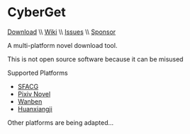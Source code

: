 # CyberGet

[Download](https://github.com/3JoB/CyberGet/releases/tag/0.96-stable) \\\ [Wiki](https://github.com/3JoB/CyberGet/wiki) \\\ [Issues](https://github.com/3JoB/CyberGet/issues) \\\ [Sponsor](https://github.com/3JoB/CyberGet/blob/main/SPONSOR.MD)

A multi-platform novel download tool.

This is not open source software because it can be misused

Supported Platforms
* [SFACG](https://book.sfacg.com)
* [Pixiv Novel](https://pixiv.net/novel)
* [Wanben](https://www.wanben.org)
* [Huanxiangji](http://www.huanxiangji.com)

Other platforms are being adapted...
